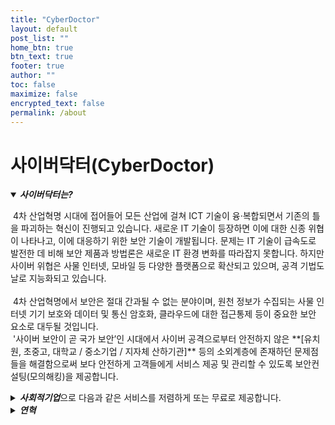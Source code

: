 ```yaml
---
title: "CyberDoctor"
layout: default
post_list: ""
home_btn: true
btn_text: true
footer: true
author: ""
toc: false
maximize: false
encrypted_text: false
permalink: /about
---
```


# 사이버닥터(CyberDoctor)

<details open><summary>
<b><i>사이버닥터는?</i></b>
</summary><p>
 &nbsp;4차 산업혁명 시대에 접어들어 모든 산업에 걸쳐 ICT 기술이 융·복합되면서 기존의 틀을 파괴하는 혁신이 진행되고 있습니다. 새로운 IT 기술이 등장하면 이에 대한 신종 위협이 나타나고, 이에 대응하기 위한 보안 기술이 개발됩니다. 문제는 IT 기술이 급속도로 발전한 데 비해 보안 제품과 방법론은 새로운 IT 환경 변화를 따라잡지 못합니다. 하지만 사이버 위협은 사물 인터넷, 모바일 등 다양한 플랫폼으로 확산되고 있으며, 공격 기법도 날로 지능화되고 있습니다.<br><br>
 &nbsp;4차 산업혁명에서 보안은 절대 간과될 수 없는 분야이며, 원천 정보가 수집되는 사물 인터넷 기기 보호와 데이터 및 통신 암호화, 클라우드에 대한 접근통제 등이 중요한 보안 요소로 대두될 것입니다.<br>
 &nbsp;'사이버 보안이 곧 국가 보안’인 시대에서 사이버 공격으로부터 안전하지 않은 **[유치원, 초중고, 대학교 / 중소기업 / 지자체 산하기관]** 등의 소외계층에 존재하던 문제점들을 해결함으로써 보다 안전하게 고객들에게 서비스 제공 및 관리할 수 있도록 보안컨설팅(모의해킹)을 제공합니다.</p>
</details>

<details><summary>
<b><i>사회적기업</i></b>으로 다음과 같은 서비스를 저렴하게 또는 무료로 제공합니다.
</summary>
<p>

| 진단 종류 | 서비스 설명  |
| :------- | :-------- |
| 모의해킹     | 사내외 서비스의 취약점을 진단하고 대응방안 제시        |
| 정보보호 컨설팅 | 사내 인적(개인정보),물적 보안 진단 및 대응책 수립      |

</p>
</details>

<details><summary>
<b><i>연혁</i></b>
</summary>
<p>


* 2019.07 : CyberDoctor 개인사업자 등록
* 2019.08 : CyberDoctor 법인전환, 사회적기업

</p>
</details>